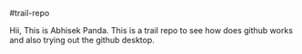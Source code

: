 #trail-repo

Hii, This is Abhisek Panda. This is a trail repo to see how does github works and also trying out the github desktop. 